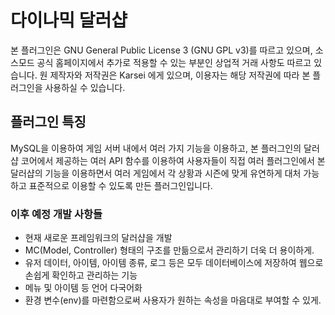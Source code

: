 # 다이나믹 달러샵 #

본 플러그인은 GNU General Public License 3 (GNU GPL v3)를 따르고 있으며, 소스모드 공식 홈페이지에서 추가로 적용할 수 있는 부분인 상업적 거래 사항도 따르고 있습니다.
원 제작자와 저작권은 Karsei 에게 있으며, 이용자는 해당 저작권에 따라 본 플러그인을 사용하실 수 있습니다.

## 플러그인 특징 ##

MySQL을 이용하여 게임 서버 내에서 여러 가지 기능을 이용하고, 본 플러그인의 달러샵 코어에서 제공하는 여러 API 함수를 이용하여 사용자들이 직접 여러 플러그인에서 본 달러샵의 기능을 이용하면서 여러 게임에서 각 상황과 시즌에 맞게 유연하게 대처 가능하고 표준적으로 이용할 수 있도록 만든 플러그인입니다.

### 이후 예정 개발 사항들 ###

* 현재 새로운 프레임워크의 달러샵을 개발
* MC(Model, Controller) 형태의 구조를 만듦으로서 관리하기 더욱 더 용이하게.
* 유저 데이터, 아이템, 아이템 종류, 로그 등은 모두 데이터베이스에 저장하여 웹으로 손쉽게 확인하고 관리하는 기능
* 메뉴 및 아이템 등 언어 다국어화
* 환경 변수(env)를 마련함으로써 사용자가 원하는 속성을 마음대로 부여할 수 있게.